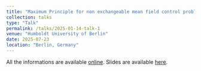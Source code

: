 ```yaml
---
title: "Maximum Principle for non exchangeable mean field control problem with application to the L-Q case"
collection: talks
type: "Talk"
permalink: /talks/2025-01-14-talk-1
venue: "Humboldt University of Berlin"
date: 2025-07-23
location: "Berlin, Germany"
---
```


All the informations are available [online](https://sites.google.com/view/mean-field-games-n-application/home?authuser=0). Slides are available [here](https://samymekk.github.io/files/Talks/Berlin/Talk-Berlin-NEMF.pdf).
